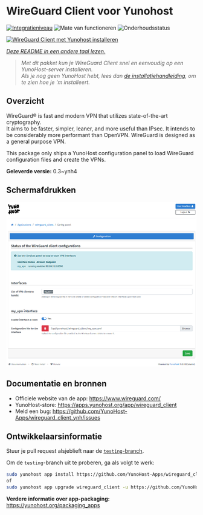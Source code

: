 <!--
NB: Deze README is automatisch gegenereerd door <https://github.com/YunoHost/apps/tree/master/tools/readme_generator>
Hij mag NIET handmatig aangepast worden.
-->

# WireGuard Client voor Yunohost

[![Integratieniveau](https://apps.yunohost.org/badge/integration/wireguard_client)](https://ci-apps.yunohost.org/ci/apps/wireguard_client/)
![Mate van functioneren](https://apps.yunohost.org/badge/state/wireguard_client)
![Onderhoudsstatus](https://apps.yunohost.org/badge/maintained/wireguard_client)

[![WireGuard Client met Yunohost installeren](https://install-app.yunohost.org/install-with-yunohost.svg)](https://install-app.yunohost.org/?app=wireguard_client)

*[Deze README in een andere taal lezen.](./ALL_README.md)*

> *Met dit pakket kun je WireGuard Client snel en eenvoudig op een YunoHost-server installeren.*  
> *Als je nog geen YunoHost hebt, lees dan [de installatiehandleiding](https://yunohost.org/install), om te zien hoe je 'm installeert.*

## Overzicht

WireGuard® is fast and modern VPN that utilizes state-of-the-art cryptography.  
It aims to be faster, simpler, leaner, and more useful than IPsec. It intends to be considerably more performant than OpenVPN. WireGuard is designed as a general purpose VPN.

This package only ships a YunoHost configuration panel to load WireGuard configuration files and create the VPNs.


**Geleverde versie:** 0.3~ynh4

## Schermafdrukken

![Schermafdrukken van WireGuard Client](./doc/screenshots/wireguard_client.png)

## Documentatie en bronnen

- Officiele website van de app: <https://www.wireguard.com/>
- YunoHost-store: <https://apps.yunohost.org/app/wireguard_client>
- Meld een bug: <https://github.com/YunoHost-Apps/wireguard_client_ynh/issues>

## Ontwikkelaarsinformatie

Stuur je pull request alsjeblieft naar de [`testing`-branch](https://github.com/YunoHost-Apps/wireguard_client_ynh/tree/testing).

Om de `testing`-branch uit te proberen, ga als volgt te werk:

```bash
sudo yunohost app install https://github.com/YunoHost-Apps/wireguard_client_ynh/tree/testing --debug
of
sudo yunohost app upgrade wireguard_client -u https://github.com/YunoHost-Apps/wireguard_client_ynh/tree/testing --debug
```

**Verdere informatie over app-packaging:** <https://yunohost.org/packaging_apps>
